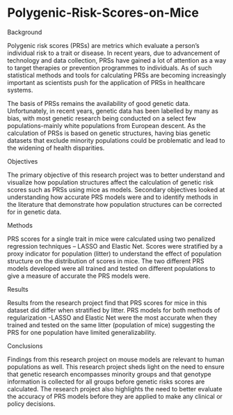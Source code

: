 # Polygenic-Risk-Scores-on-Mice

Background

Polygenic risk scores (PRSs) are metrics which evaluate a person’s individual risk to a trait or disease. In recent years, due to advancement of technology and data collection, PRSs have gained a lot of attention as a way to target therapies or prevention programmes to individuals. As of such statistical methods and tools for calculating PRSs are becoming increasingly important as scientists push for the application of PRSs in healthcare systems.

The basis of PRSs remains the availability of good genetic data. Unfortunately, in recent years, genetic data has been labelled by many as bias, with most genetic research being conducted on a select few populations-mainly white populations from European descent.  As the calculation of PRSs is based on genetic structures, having bias genetic datasets that exclude minority populations could be problematic and lead to the widening of health disparities.

Objectives

The primary objective of this research project was to better understand and visualize how population structures affect the calculation of genetic risk scores such as PRSs using mice as models. Secondary objectives looked at understanding how accurate PRS models were and to identify methods in the literature that demonstrate how population structures can be corrected for in genetic data.

Methods

PRS scores for a single trait in mice were calculated using two penalized regression techniques – LASSO and Elastic Net. Scores were stratified by a proxy indicator for population (litter) to understand the effect of population structure on the distribution of scores in mice. The two different PRS models developed were all trained and tested on different populations to give a measure of accurate the PRS models were.


Results

Results from the research project find that PRS scores for mice in this dataset did differ when stratified by litter. PRS models for both methods of regularization -LASSO and Elastic Net were the most accurate when they trained and tested on the same litter (population of mice) suggesting the PRS for one population have limited generalizability. 


Conclusions 

Findings from this research project on mouse models are relevant to human populations as well. This research project sheds light on the need to ensure that genetic research encompasses minority groups and that genotype information is collected for all groups before genetic risks scores are calculated. The research project also highlights the need to better evaluate the accuracy of PRS models before they are applied to make any clinical or policy decisions.
